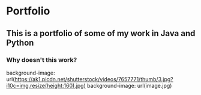 

# Portfolio


##      This is a portfolio of some of my work in Java and Python

### Why doesn't this work?

background-image: url(https://ak1.picdn.net/shutterstock/videos/7657771/thumb/3.jpg?i10c=img.resize(height:160).jpg)
background-image: url(image.jpg)
